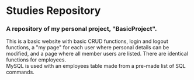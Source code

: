 # Studies Repository
### A repository of my personal project, "BasicProject". <br/>
This is a basic website with basic CRUD functions, login and logout functions, a "my page" for each user where personal details can be modified, and a page where all member users are listed. There are identical functions for employees. <br>
MySQL is used with an employees table made from a pre-made list of SQL commands.

